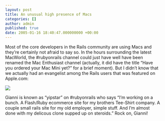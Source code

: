 ```yaml
---
layout: post
title: An unusual high presence of Macs
categories: []
author: admin
published: true
date: 2005-01-16 18:40:47.000000000 +00:00
---
```

<p>Most of  the core developers in the Rails community are using Macs and they&#8217;re certainly not afraid to say so. In the hours surrounding the latest MacWorld, the #rubyonrails channel could just have well have been renamed the Mac Enthusiast channel (actually, it did have the title &#8220;Have you ordered your Mac Mini yet?&#8221; for a brief moment). But I didn&#8217;t know that we actually had an evangelist among the Rails users that was featured on Apple.com:</p>
<p><a href="http://www.apple.com/switch/stories/giannijacklone.html"><img src="http://web.rubyonrails.com/pictures/allonamac.png" border="0" /></a></p>
<p>Gianni is known as &#8220;yipstar&#8221; on #rubyonrails who says &#8220;I&#8217;m working on a bunch. A Flash/Ruby ecommerce site for my brothers Tee-Shirt company. A couple small rails site for my old employer, simple stuff. And I&#8217;m almost done with my delicous clone supped up on steroids.&#8221; Rock on, Gianni!</p>